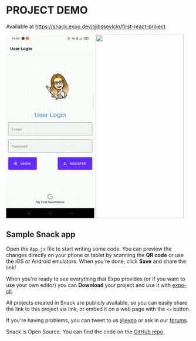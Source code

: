 # PROJECT DEMO

Available at https://snack.expo.dev/@bsseylcin/first-react-project

<a href="https://github.com/Buse5/ReactNativeSample/blob/main/demo/WhatsApp%20Video%202022-01-23%20at%2017.00.34.gif" target="_blank">
<img src="https://github.com/Buse5/ReactNativeSample/blob/main/demo/WhatsApp%20Video%202022-01-23%20at%2017.00.34.gif" width="240" height="500" style="max-width:100%;"></a>

<a href="https://github.com/Buse5/ReactNativeSample/blob/main/demo/WhatsApp%20Video%202022-01-23%20at%2017.01.18.gif" target="_blank">
<img src="https://github.com/Buse5/ReactNativeSample/blob/main/demo/WhatsApp%20Video%202022-01-23%20at%2017.01.18.gif" width="240" height="500" style="max-width:100%;"></a>

## Sample Snack app

Open the `App.js` file to start writing some code. You can preview the changes directly on your phone or tablet by scanning the **QR code** or use the iOS or Android emulators. When you're done, click **Save** and share the link!

When you're ready to see everything that Expo provides (or if you want to use your own editor) you can **Download** your project and use it with [expo-cli](https://docs.expo.io/get-started/installation).

All projects created in Snack are publicly available, so you can easily share the link to this project via link, or embed it on a web page with the `<>` button.

If you're having problems, you can tweet to us [@expo](https://twitter.com/expo) or ask in our [forums](https://forums.expo.io/c/snack).

Snack is Open Source. You can find the code on the [GitHub repo](https://github.com/expo/snack).

